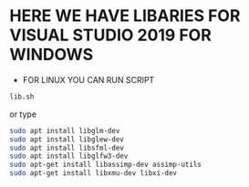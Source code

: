 # HERE WE HAVE LIBARIES FOR VISUAL STUDIO 2019 FOR WINDOWS

* FOR LINUX YOU CAN RUN SCRIPT 
```sh
lib.sh
```     
 or type
```sh
sudo apt install libglm-dev
sudo apt install libglew-dev
sudo apt install libsfml-dev
sudo apt install libglfw3-dev
sudo apt-get install libassimp-dev assimp-utils
sudo apt-get install libxmu-dev libxi-dev
```
